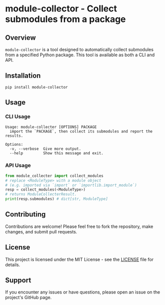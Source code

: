 # module-collector - Collect submodules from a package

## Overview

`module-collector` is a tool designed to automatically collect submodules from a specified Python package. This tool is available as both a CLI and API.

## Installation

```text
pip install module-collector
```

## Usage

### CLI Usage

```text
Usage: module-collecter [OPTIONS] PACKAGE
  import the `PACKAGE`, then collect its submodules and report the results.

Options:
  -v, --verbose  Give more output.
  --help         Show this message and exit.
```

### API Usage

```python
from module_collecter import collect_modules
# replace <ModuleType> with a module object
# (e.g. imported via `import` or `importlib.import_module`)
resp = collect_modules(<ModuleType>)
# returns ModuleCollecterResult.
print(resp.submodules) # dict[str, ModuleType]
```

## Contributing

Contributions are welcome! Please feel free to fork the repository, make changes, and submit pull requests.

## License

This project is licensed under the MIT License - see the [LICENSE](LICENSE) file for details.

## Support

If you encounter any issues or have questions, please open an issue on the project's GitHub page.

